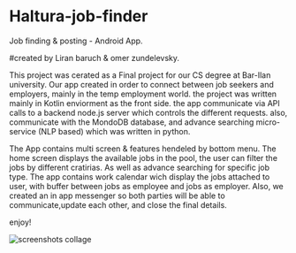 # Haltura-job-finder
Job finding &amp; posting - Android App.

#created by Liran baruch & omer zundelevsky.

This project was cerated as a Final project for our CS degree at Bar-Ilan university.
Our app created in order to connect between job seekers and employers, mainly in the temp employment world. 
the project was written mainly in Kotlin enviorment as the front side. 
the app communicate via API calls to a backend node.js server which controls the different requests.
also, communicate with the MondoDB database, and advance searching micro-service (NLP based) which was written in python.

The App contains multi screen & features hendeled by bottom menu.
The home screen displays the available jobs in the pool, the user can filter the jobs by different cratirias. As well as advance searching for specific job type.
The app contains work calendar wich display the jobs attached to user, with buffer between jobs as employee and jobs as employer.
Also, we created an in app messenger so both parties will be able to communicate,update each other, and close the final details.

enjoy!

![screenshots collage](https://user-images.githubusercontent.com/45068502/205919671-c713a5b3-1057-4b6d-a223-a510e3e333cc.jpg)
